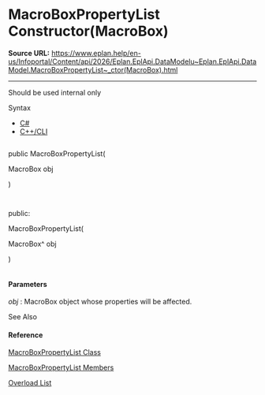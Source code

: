# MacroBoxPropertyList Constructor(MacroBox)

**Source URL:** https://www.eplan.help/en-us/Infoportal/Content/api/2026/Eplan.EplApi.DataModelu~Eplan.EplApi.DataModel.MacroBoxPropertyList~_ctor(MacroBox).html

---

Should be used internal only

Syntax

- [C#](#i-syntax-CS)
- [C++/CLI](#i-syntax-CPP2005)

```
```
public MacroBoxPropertyList( 
   MacroBox obj
)
```
```

```
```
public:
MacroBoxPropertyList( 
   MacroBox^ obj
)
```
```

#### Parameters

*obj*
:   MacroBox object whose properties will be affected.



See Also

#### Reference

[MacroBoxPropertyList Class](Eplan.EplApi.DataModelu~Eplan.EplApi.DataModel.MacroBoxPropertyList.html)
  
[MacroBoxPropertyList Members](Eplan.EplApi.DataModelu~Eplan.EplApi.DataModel.MacroBoxPropertyList_members.html)
  
[Overload List](Eplan.EplApi.DataModelu~Eplan.EplApi.DataModel.MacroBoxPropertyList~_ctor.html)